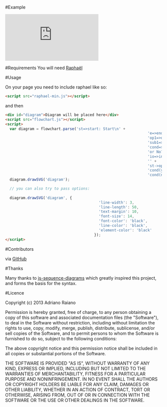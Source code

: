 #Example

![example](http://adrai.github.io/flowchart.js)

#Requirements
You will need [Raphaël](http://raphaeljs.com/)

#Usage

On your page you need to include raphael like so:

```html
<script src="raphael-min.js"></script>
```

and then

```html
<div id="diagram">Diagram will be placed here</div>
<script src="flowchart.js"></script>
<script> 
  var diagram = flowchart.parse('st=>start: Start\n' + 
																'e=>end\n' + 
																'op1=>operation: My Operation\n' + 
																'sub1=>subroutine: My Subroutine\n' + 
																'cond=>condition: Yes \n' + 
																'or No?\n' + 
																'io=>inputoutput: catch something...\n' + 
																'' +
																'st->op1->cond\n' + 
																'cond(yes)->io->e\n' + 
																'cond(no)->sub1->op1');
  diagram.drawSVG('diagram');

  // you can also try to pass options:
  
  diagram.drawSVG('diagram', {
					                      'line-width': 3,
					                      'line-length': 50,
					                      'text-margin': 10,
					                      'font-size': 14,
					                      'font-color': 'black',
					                      'line-color': 'black',
					                      'element-color': 'black'
					                    });
</script>
```


#Contributors

via [GitHub](https://github.com/adrai/flowchart.js/graphs/contributors)

#Thanks

Many thanks to [js-sequence-diagrams](http://bramp.github.io/js-sequence-diagrams/) which greatly inspired this project, and forms the basis for the syntax.

#Licence

Copyright (c) 2013 Adriano Raiano

Permission is hereby granted, free of charge, to any person obtaining a copy
of this software and associated documentation files (the "Software"), to deal
in the Software without restriction, including without limitation the rights
to use, copy, modify, merge, publish, distribute, sublicense, and/or sell
copies of the Software, and to permit persons to whom the Software is
furnished to do so, subject to the following conditions:

The above copyright notice and this permission notice shall be included in
all copies or substantial portions of the Software.

THE SOFTWARE IS PROVIDED "AS IS", WITHOUT WARRANTY OF ANY KIND, EXPRESS OR
IMPLIED, INCLUDING BUT NOT LIMITED TO THE WARRANTIES OF MERCHANTABILITY,
FITNESS FOR A PARTICULAR PURPOSE AND NONINFRINGEMENT. IN NO EVENT SHALL THE
AUTHORS OR COPYRIGHT HOLDERS BE LIABLE FOR ANY CLAIM, DAMAGES OR OTHER
LIABILITY, WHETHER IN AN ACTION OF CONTRACT, TORT OR OTHERWISE, ARISING FROM,
OUT OF OR IN CONNECTION WITH THE SOFTWARE OR THE USE OR OTHER DEALINGS IN
THE SOFTWARE.